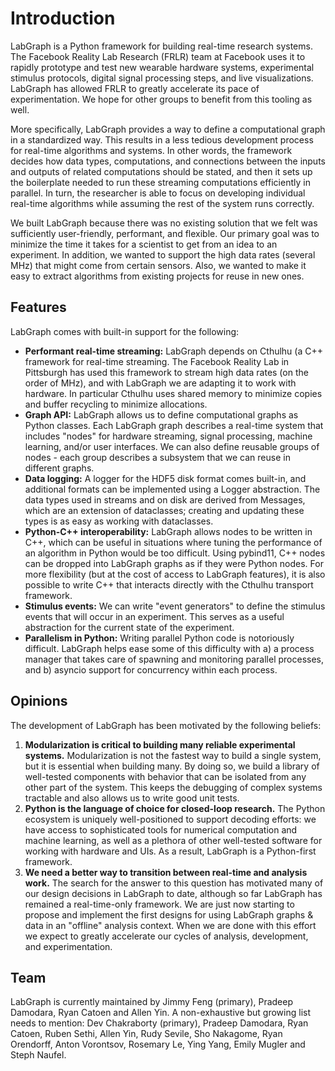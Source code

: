 # Introduction

LabGraph is a Python framework for building real-time research systems. The Facebook Reality Lab Research (FRLR) team at Facebook uses it to rapidly prototype and test new wearable hardware systems, experimental stimulus protocols, digital signal processing steps, and live visualizations. LabGraph has allowed FRLR to greatly accelerate its pace of experimentation. We hope for other groups to benefit from this tooling as well.

More specifically, LabGraph provides a way to define a computational graph in a standardized way. This results in a less tedious development process for real-time algorithms and systems. In other words, the framework decides how data types, computations, and connections between the inputs and outputs of related computations should be stated, and then it sets up the boilerplate needed to run these streaming computations efficiently in parallel. In turn, the researcher is able to focus on developing individual real-time algorithms while assuming the rest of the system runs correctly.

We built LabGraph because there was no existing solution that we felt was sufficiently user-friendly, performant, and flexible. Our primary goal was to minimize the time it takes for a scientist to get from an idea to an experiment. In addition, we wanted to support the high data rates (several MHz) that might come from certain sensors. Also, we wanted to make it easy to extract algorithms from existing projects for reuse in new ones.

## Features

LabGraph comes with built-in support for the following:

* **Performant real-time streaming:** LabGraph depends on Cthulhu (a C++ framework for real-time streaming. The Facebook Reality Lab in Pittsburgh has used this framework to stream high data rates (on the order of MHz), and with LabGraph we are adapting it to work with  hardware. In particular Cthulhu uses shared memory to minimize copies and buffer recycling to minimize allocations.
* **Graph API:** LabGraph allows us to define computational graphs as Python classes. Each LabGraph graph describes a real-time system that includes "nodes" for hardware streaming, signal processing, machine learning, and/or user interfaces. We can also define reusable groups of nodes - each group describes a subsystem that we can reuse in different graphs.
* **Data logging:** A logger for the HDF5 disk format comes built-in, and additional formats can be implemented using a Logger abstraction. The data types used in streams and on disk are derived from Messages, which are an extension of dataclasses; creating and updating these types is as easy as working with dataclasses.
* **Python-C++ interoperability:** LabGraph allows nodes to be written in C++, which can be useful in situations where tuning the performance of an algorithm in Python would be too difficult. Using pybind11, C++ nodes can be dropped into LabGraph graphs as if they were Python nodes. For more flexibility (but at the cost of access to LabGraph features), it is also possible to write C++ that interacts directly with the Cthulhu transport framework.
* **Stimulus events:** We can write "event generators" to define the stimulus events that will occur in an experiment. This serves as a useful abstraction for the current state of the experiment.
* **Parallelism in Python:** Writing parallel Python code is notoriously difficult. LabGraph helps ease some of this difficulty with a) a process manager that takes care of spawning and monitoring parallel processes, and b) asyncio support for concurrency within each process.

## Opinions

The development of LabGraph has been motivated by the following beliefs:

1. **Modularization is critical to building many reliable experimental systems.** Modularization is not the fastest way to build a single system, but it is essential when building many. By doing so, we build a library of well-tested components with behavior that can be isolated from any other part of the system. This keeps the debugging of complex systems tractable and also allows us to write good unit tests.
2. **Python is the language of choice for closed-loop research.** The Python ecosystem is uniquely well-positioned to support decoding efforts: we have access to sophisticated tools for numerical computation and machine learning, as well as a plethora of other well-tested software for working with hardware and UIs. As a result, LabGraph is a Python-first framework.
3. **We need a better way to transition between real-time and analysis work.** The search for the answer to this question has motivated many of our design decisions in LabGraph to date, although so far LabGraph has remained a real-time-only framework. We are just now starting to propose and implement the first designs for using LabGraph graphs & data in an "offline" analysis context. When we are done with this effort we expect to greatly accelerate our cycles of analysis, development, and experimentation.

## Team

LabGraph is currently maintained by Jimmy Feng (primary), Pradeep Damodara, Ryan Catoen and Allen Yin. A non-exhaustive but growing list needs to mention: Dev Chakraborty (primary), Pradeep Damodara, Ryan Catoen, Ruben Sethi, Allen Yin, Rudy Sevile, Sho Nakagome, Ryan Orendorff, Anton Vorontsov, Rosemary Le, Ying Yang, Emily Mugler and Steph Naufel.
